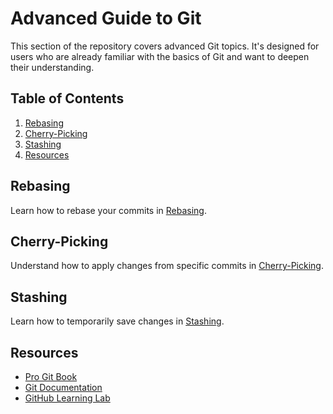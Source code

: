 # Advanced Guide to Git

This section of the repository covers advanced Git topics. It's designed for users who are already familiar with the basics of Git and want to deepen their understanding.

## Table of Contents
1. [Rebasing](#rebasing)
2. [Cherry-Picking](#cherry-picking)
3. [Stashing](#stashing)
4. [Resources](#resources)

## Rebasing
Learn how to rebase your commits in [Rebasing](examples/rebase.md).

## Cherry-Picking
Understand how to apply changes from specific commits in [Cherry-Picking](examples/cherry-pick.md).

## Stashing
Learn how to temporarily save changes in [Stashing](examples/stash.md).

## Resources
- [Pro Git Book](https://git-scm.com/book/en/v2)
- [Git Documentation](https://git-scm.com/doc)
- [GitHub Learning Lab](https://lab.github.com/)
